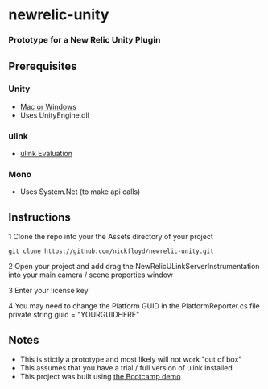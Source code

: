 newrelic-unity
================================

### Prototype for a New Relic Unity Plugin 


Prerequisites
--------------------

### Unity 
* [Mac or Windows](http://unity3d.com/unity/download)
* Uses UnityEngine.dll

### ulink
* [ulink Evaluation](http://www.muchdifferent.com/?page=game-download) 

### Mono
* Uses System.Net (to make api calls)


Instructions 
--------------------

1 Clone the repo into your the Assets directory of your project

    git clone https://github.com/nickfloyd/newrelic-unity.git

2 Open your project and add drag the NewRelicULinkServerInstrumentation into your main camera / scene properties window

3 Enter your license key

4 You may need to change the Platform GUID in the PlatformReporter.cs file
	private string guid = "YOURGUIDHERE"

Notes 
--------------------

* This is stictly a prototype and most likely will not work "out of box"
* This assumes that you have a trial / full version of ulink installed 
* This project was built using [the Bootcamp demo](https://www.assetstore.unity3d.com/#/content/1376)
